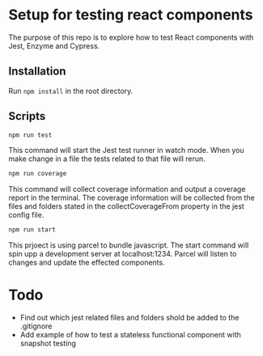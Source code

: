 # Setup for testing react components

The purpose of this repo is to explore how to test React components with Jest, Enzyme and Cypress.

## Installation
Run `npm install` in the root directory.

## Scripts

```bash
npm run test
```
This command will start the Jest test runner in watch mode. When you make change in a file the tests related to that file will rerun.


```bash
npm run coverage
```
This command will collect coverage information and output a coverage report in the terminal. The coverage information will be collected from the files and folders stated in the collectCoverageFrom property in the jest config file.


```bash
npm run start
```
This prjoect is using parcel to bundle javascript. The start command will spin upp a development server at localhost:1234. Parcel will listen to changes and update the effected components.


# Todo
* Find out which jest related files and folders shold be added to the .gitignore
* Add example of how to test a stateless functional component with snapshot testing
